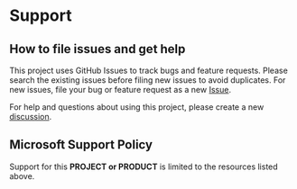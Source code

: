 # Support

## How to file issues and get help  

This project uses GitHub Issues to track bugs and feature requests.
Please search the existing issues before filing new issues to avoid duplicates.
For new issues, file your bug or feature request as a new [Issue](https://github.com/microsoftgraph/msgraph-arm-bicep/issues).

For help and questions about using this project, please create a new [discussion](https://github.com/microsoftgraph/msgraph-arm-bicep/discussions).

## Microsoft Support Policy  

Support for this **PROJECT or PRODUCT** is limited to the resources listed above.
